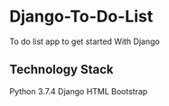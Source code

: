 # Django-To-Do-List

To do list app to get started With Django

## Technology Stack

Python 3.7.4
Django
HTML 
Bootstrap
